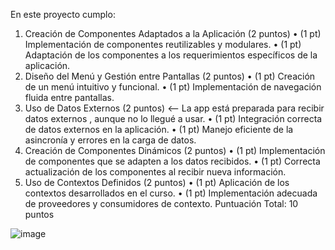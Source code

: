 En este proyecto cumplo: 
1. Creación de Componentes Adaptados a la Aplicación (2 puntos)
• (1 pt) Implementación de componentes reutilizables y modulares.
• (1 pt) Adaptación de los componentes a los requerimientos específicos de la aplicación.
2. Diseño del Menú y Gestión entre Pantallas (2 puntos)
• (1 pt) Creación de un menú intuitivo y funcional.
• (1 pt) Implementación de navegación fluida entre pantallas.
3. Uso de Datos Externos (2 puntos) <-- La app está preparada para recibir datos externos , aunque no lo llegué a usar.
• (1 pt) Integración correcta de datos externos en la aplicación.
• (1 pt) Manejo eficiente de la asincronía y errores en la carga de datos.
4. Creación de Componentes Dinámicos (2 puntos)
• (1 pt) Implementación de componentes que se adapten a los datos recibidos.
• (1 pt) Correcta actualización de los componentes al recibir nueva información.
5. Uso de Contextos Definidos (2 puntos)
• (1 pt) Aplicación de los contextos desarrollados en el curso.
• (1 pt) Implementación adecuada de proveedores y consumidores de contexto.
Puntuación Total: 10 puntos


![image](https://github.com/user-attachments/assets/ec507ac3-1642-4b66-9c62-d87c04944980)

